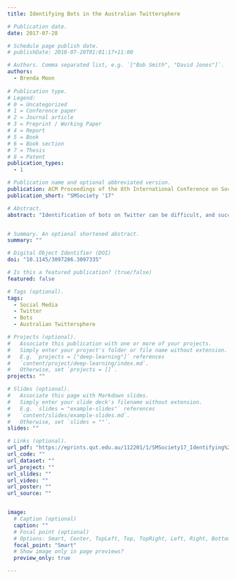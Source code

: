 ```yaml
---
title: Identifying Bots in the Australian Twittersphere

# Publication date.
date: 2017-07-28

# Schedule page publish date.
# publishDate: 2018-07-20T01:01:17+11:00

# Authors. Comma separated list, e.g. `["Bob Smith", "David Jones"]`.
authors:
  - Brenda Moon
  
# Publication type.
# Legend:
# 0 = Uncategorized
# 1 = Conference paper
# 2 = Journal article
# 3 = Preprint / Working Paper
# 4 = Report
# 5 = Book
# 6 = Book section
# 7 = Thesis
# 8 = Patent
publication_types:
  - 1

# Publication name and optional abbreviated version.
publication: ACM Proceedings of the 8th International Conference on Social Media & Society (SMSociety '17)
publication_short: "SMSociety '17"

# Abstract.
abstract: "Identification of bots on Twitter can be difficult, and successful approaches often use an iterative workflow, applying different techniques to identify discrete groups of bots. This paper presents first results of the application of this iterative workflow to the Australian TrISMA collection, which contains the tweets of over 4 million Twitter accounts identified as being Australian. To our knowledge, this research undertakes the first comprehensive identification of bots in the Australian Twittersphere. The identified bots are then classified by bot type before the proportion of overall account and tweet numbers they represent is determined."


# Summary. An optional shortened abstract.
summary: ""

# Digital Object Identifier (DOI)
doi: "10.1145/3097286.3097335"

# Is this a featured publication? (true/false)
featured: false

# Tags (optional).
tags:
  - Social Media
  - Twitter
  - Bots
  - Australian Twittersphere

# Projects (optional).
#   Associate this publication with one or more of your projects.
#   Simply enter your project's folder or file name without extension.
#   E.g. `projects = ["deep-learning"]` references 
#   `content/project/deep-learning/index.md`.
#   Otherwise, set `projects = []`.
projects: ""

# Slides (optional).
#   Associate this page with Markdown slides.
#   Simply enter your slide deck's filename without extension.
#   E.g. `slides = "example-slides"` references 
#   `content/slides/example-slides.md`.
#   Otherwise, set `slides = ""`.
slides: ""

# Links (optional).
url_pdf: "https://eprints.qut.edu.au/112201/1/SMSociety17_Identifying%20Bots%20in%20the%20Australian%20Twittersphere.pdf"
url_code: ""
url_dataset: ""
url_project: ""
url_slides: ""
url_video: ""
url_poster: ""
url_source: ""


image:
  # Caption (optional)
  caption: ""
  # Focal point (optional)
  # Options: Smart, Center, TopLeft, Top, TopRight, Left, Right, BottomLeft, Bottom, BottomRight
  focal_point: "Smart"
  # Show image only in page previews?
  preview_only: true

---
```

